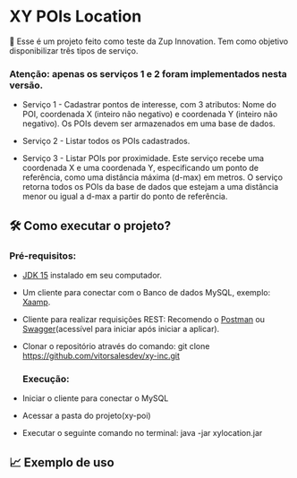 # XY POIs Location
📜	Esse é um projeto feito como teste da  Zup Innovation. Tem como objetivo disponibilizar três tipos de serviço.
### Atenção: apenas os serviços 1 e 2 foram implementados nesta versão.
 - Serviço 1 - Cadastrar pontos de interesse, com 3 atributos: Nome do POI, coordenada X (inteiro não negativo) e coordenada Y (inteiro não negativo). Os POIs devem ser armazenados em uma base de dados. 

- Serviço 2 - Listar todos os POIs cadastrados. 

- Serviço 3 - Listar POIs por proximidade. Este serviço recebe uma coordenada X e uma coordenada Y, especificando um ponto de referência, como uma distância máxima (d-max) em metros. O serviço retorna todos os POIs da base de dados que estejam a uma distância menor ou igual a d-max a partir do ponto de referência.





## 🛠 Como executar o projeto?


### Pré-requisitos:

-   [JDK 15](https://adoptopenjdk.net/) instalado em seu computador.
-   Um cliente para conectar com o Banco de dados MySQL, exemplo:  [Xaamp](https://www.apachefriends.org/pt_br/download.html).
-   Cliente para realizar requisições REST:  Recomendo o [Postman](https://www.getpostman.com/)  ou  [Swagger](http://localhost:8080/swagger-ui.html#/)(acessível para iniciar após iniciar a aplicar).
- Clonar o repositório através do comando:
git clone https://github.com/vitorsalesdev/xy-inc.git

  ### Execução:
 - Iniciar o cliente para conectar o MySQL
- Acessar a pasta do projeto(xy-poi)
- Executar o seguinte comando no terminal:
java -jar xylocation.jar


## 📈 Exemplo de uso

